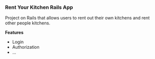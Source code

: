 ### Rent Your Kitchen Rails App
Project on Rails that allows users to rent out their own kitchens and rent other people kitchens.


**Features**
- Login
- Authorization
- ...
